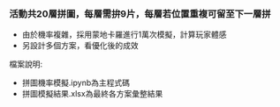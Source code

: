 
### 活動共20層拼圖，每層需拚9片，每層若位置重複可留至下一層拼
* 由於機率複雜，採用蒙地卡羅進行1萬次模擬，計算玩家體感
* 另設計多個方案，看優化後的成效

檔案說明:
* 拼圖機率模擬.ipynb為主程式碼
* 拼圖模擬結果.xlsx為最終各方案彙整結果
